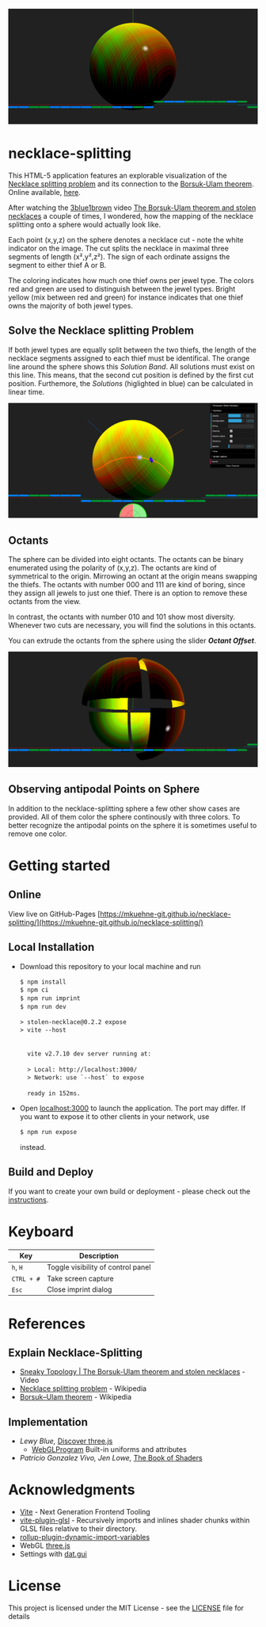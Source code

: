 ![Necklace-splitting](./src/images/necklace.png)
# necklace-splitting
This HTML-5 application features an explorable visualization of the [Necklace splitting problem](https://en.wikipedia.org/wiki/Necklace_splitting_problem) and its connection to the [Borsuk-Ulam theorem](https://en.wikipedia.org/wiki/Borsuk%E2%80%93Ulam_theorem). Online available, [here](https://mkuehne-git.github.io/necklace-splitting/).

After watching the [3blue1brown](https://www.youtube.com/channel/UCYO_jab_esuFRV4b17AJtAw) video [The Borsuk-Ulam theorem and stolen necklaces](https://youtu.be/yuVqxCSsE7c) a couple of times, I wondered, how the mapping of the necklace splitting onto a sphere would actually look like.

Each point (x,y,z) on the sphere denotes a necklace cut - note the white indicator on the image. The cut splits the necklace in maximal three segments of length (x²,y²,z²). The sign of each ordinate assigns the segment to either thief A or B.

The coloring indicates how much one thief owns per jewel type. The colors red and green are used to distinguish between the jewel types. Bright yellow (mix between red and green) for instance indicates that one thief owns the majority of both jewel types.

## Solve the Necklace splitting Problem
If both jewel types are equally split between the two thiefs, the length of the necklace segments assigned to each thief must be identifical. The orange line around the sphere shows this *Solution Band*. All solutions must exist on this line. This means, that the second cut position is defined by the first cut position. Furthemore, the *Solutions* (higlighted in blue) can be calculated in linear time.

![Solving necklace-split](./src/images/necklace-with-solution.png)

## Octants
The sphere can be divided into eight octants. The octants can be binary enumerated using the polarity of (x,y,z). The octants are kind of symmetrical to the origin. Mirrowing an octant at the origin means swapping the thiefs. The octants with number 000 and 111 are kind of boring, since they assign all jewels to just one thief. There is an option to remove these octants from the view.

In contrast, the octants with number 010 and 101 show most diversity. Whenever two cuts are necessary, you will find the solutions in this octants.

You can extrude the octants from the sphere using the slider ***Octant Offset***.

![necklace-octants-removed](./src/images/necklace-octants.png)

## Observing antipodal Points on Sphere
In addition to the necklace-splitting sphere a few other show cases are provided. All of them color the sphere continously with three colors. To better recognize the antipodal points on the sphere it is sometimes useful to remove one color.

# Getting started

## Online
View live on GitHub-Pages [https://mkuehne-git.github.io/necklace-splitting/](https://mkuehne-git.github.io/necklace-splitting/)

## Local Installation
* Download this repository to your local machine and run

    ```bash
    $ npm install
    $ npm ci
    $ npm run imprint
    $ npm run dev
    ```

    ```
    > stolen-necklace@0.2.2 expose
    > vite --host

    
      vite v2.7.10 dev server running at:

      > Local: http://localhost:3000/
      > Network: use `--host` to expose

      ready in 152ms.
    ```

* Open [localhost:3000](http://localhost:3000) to launch the application. The port may differ. If you want to expose it to other clients in your network, use

    ```bash
    $ npm run expose
    ```  
    instead.
   
## Build and Deploy

If you want to create your own build or deployment - please check out the [instructions](BUILD.md).

# Keyboard

|Key|Description|
|---|---|
|```h```, ```H```|Toggle visibility of control panel|
|```CTRL + #```|Take screen capture|
|```Esc```|Close imprint dialog|

# References

## Explain Necklace-Splitting

* [Sneaky Topology | The Borsuk-Ulam theorem and stolen necklaces](https://youtu.be/yuVqxCSsE7c) - Video
* [Necklace splitting problem](https://en.wikipedia.org/wiki/Necklace_splitting_problem) - Wikipedia
* [Borsuk–Ulam theorem](https://en.wikipedia.org/wiki/Borsuk%E2%80%93Ulam_theorem) - Wikipedia

## Implementation

* *Lewy Blue,* [Discover three.js](https://discoverthreejs.com/)
    * [WebGLProgram](https://threejs.org/docs/#api/en/renderers/webgl/WebGLProgram) Built-in uniforms and attributes
* *Patricio Gonzalez Vivo, Jen Lowe,* [The Book of Shaders](https://thebookofshaders.com/)

# Acknowledgments

* [Vite](https://github.com/vitejs/vite) - Next Generation Frontend Tooling
* [vite-plugin-glsl](https://www.npmjs.com/package/vite-plugin-glsl) - Recursively imports and inlines shader chunks within GLSL files relative to their directory.
* [rollup-plugin-dynamic-import-variables](https://www.npmjs.com/package/rollup-plugin-dynamic-import-variables)
* WebGL [three.js](https://threejs.org/)
* Settings with [dat.gui](https://github.com/dataarts/dat.gui)

# License

This project is licensed under the MIT License - see the [LICENSE](https://github.com/mkuehne-git/necklace-splitting/blob/main/LICENSE) file for details
